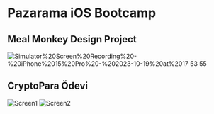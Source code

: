 # Pazarama iOS Bootcamp

## Meal Monkey Design Project
![Simulator%20Screen%20Recording%20-%20iPhone%2015%20Pro%20-%202023-10-19%20at%2017 53 55](https://github.com/MehmetKaan96/Pazarama-Bootcamp/assets/94564308/233e45d8-3513-48f4-ade3-c845b06882fc)

## CryptoPara Ödevi
![Screen1](https://github.com/MehmetKaan96/Pazarama-Bootcamp/assets/94564308/51b444a3-b2f4-4e78-bd4f-0fd086d8c30b)  ![Screen2](https://github.com/MehmetKaan96/Pazarama-Bootcamp/assets/94564308/be6877c1-be1a-4e8f-8c21-e411f85dedd4)
